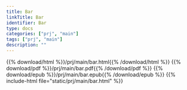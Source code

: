 ```yaml
---
title: Bar
linkTitle: Bar
identifier: Bar
type: docs
categories: ["prj", "main"]
tags: ["prj", "main"]
description: ""
---
```


{{% download/html %}}/prj/main/bar.html{{% /download/html %}} 
{{% download/pdf %}}/prj/main/bar.pdf{{% /download/pdf %}} 
{{% download/epub %}}/prj/main/bar.epub{{% /download/epub %}}
{{% include-html file="static/prj/main/bar.html" %}}
